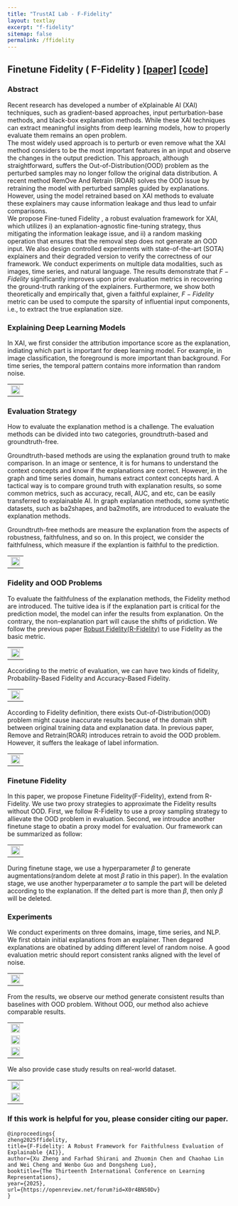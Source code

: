 ```yaml
---
title: "TrustAI Lab - F-Fidelity"
layout: textlay
excerpt: "f-fidelity"
sitemap: false
permalink: /ffidelity
---
```


## Finetune Fidelity ( F-Fidelity )  [[paper]](https://openreview.net/pdf?id=X0r4BN50Dv) [[code]](https://github.com/AslanDing/Finetune-Fidelity) 

### Abstract
Recent research has developed a number of eXplainable AI (XAI) techniques, such as gradient-based approaches, input perturbation-base methods, and black-box explanation methods.
While these XAI techniques can extract meaningful insights from deep learning models, how to properly evaluate them remains an open problem.  
The most widely used approach is to perturb or even remove what the XAI method considers to be the most important features in an input and observe the changes in the output prediction.
This approach, although straightforward, suffers the Out-of-Distribution(OOD) problem as the perturbed samples may no longer follow the original data distribution. 
A recent method RemOve And Retrain (ROAR) solves the OOD issue by retraining the model with perturbed samples guided by explanations. 
However, using the model retrained based on XAI methods to evaluate these explainers may cause information leakage and thus lead to unfair comparisons.  
We propose Fine-tuned Fidelity , a robust evaluation framework for XAI, which utilizes i) an explanation-agnostic fine-tuning strategy, thus mitigating the information leakage issue, and ii) a random masking operation that ensures that the removal step does not generate an OOD input.
We also design controlled experiments with state-of-the-art (SOTA) explainers and their degraded version to verify the correctness of our framework.
We conduct experiments on multiple data modalities, such as images, time series, and natural language. The results demonstrate that $F-Fidelity$ significantly improves upon prior evaluation metrics in recovering the ground-truth ranking of the explainers. 
Furthermore, we show both theoretically and empirically that, given a faithful explainer, $F-Fidelity$ metric can be used to compute the sparsity of influential input components, i.e., to extract the true explanation size. 

### Explaining Deep Learning Models
In XAI, we first consider the attribution importance score as the explanation, indiating which part is important for deep learning model. For example, in image classification, the foreground is more important than background. For time series, the temporal pattern contains more information than random noise.

<center class="explain">
<table>
  <tr>
    <td><img src="../images/ffidelity/ffid_page_1.jpg"  width = "100%" alt="" align=center /> </td>
  </tr>
 </table>
</center>


### Evaluation Strategy
How to evaluate the explanation method is a challenge. The evaluation methods can be divided into two categories, groundtruth-based and groundtruth-free.  

Groundtruth-based methods are using the explanation ground truth to make comparison. In an image or sentence, it is for humans to understand the context concepts and know if the explanations are correct. However, in the graph and time series domain, humans extract context concepts hard. A tactical way is to compare ground truth with explanation results, so some common metrics, such as accuracy, recall, AUC, and etc, can be easily transferred to explainable AI. In graph explanation methods, some synthetic datasets, such as ba2shapes, and ba2motifs, are introduced to evaluate the explanation methods. 

Groundtruth-free methods are measure the explanation from the aspects of robustness, faithfulness, and so on. In this project, we consider the faithfulness, which measure if the explantion is faithful to the prediction.

<center class="eva">
<table>
  <tr>
    <td><img src="../images/ffidelity/ffid_page_2.png"  width = "100%" alt="" align=center /> </td>
  </tr>
 </table>
</center>

### Fidelity and OOD Problems
To evaluate the faithfulness of the explanation methods, the Fidelity method are introduced. The tuitive idea is if the explanation part is critical for the prediction model, the model can infer the results from explanation. On the contrary, the non-explanation part will cause the shifts of pridiction. We follow the previous paper [Robust Fidelity(R-Fidelity)](https://trustai4s-lab.github.io/fidelity.html) to use Fidelity as the basic metric.

<center class="fidelity">
<table>
  <tr>
    <td><img src="../images/ffidelity/ffid_page_3.png"  width = "100%" alt="" align=center /> </td>
  </tr>
 </table>
</center>

Accoriding to the metric of evaluation, we can have two kinds of fidelity, Probability-Based Fidelity and Accuracy-Based Fidelity.

<center class="Tfidelity">
<table>
  <tr>
    <td><img src="../images/ffidelity/ffid_page_4.png"  width = "100%" alt="" align=center /> </td>
  </tr>
 </table>
</center>

According to Fidelity definition, there exists Out-of-Distribution(OOD) problem might cause inaccurate results because of the domain shift between original training data and explanation data. In previous paper, Remove and Retrain(ROAR) introduces retrain to avoid the OOD problem. However, it suffers the leakage of label information.

<center class="ood">
<table>
  <tr>
    <td><img src="../images/ffidelity/ffid_page_5.png"  width = "100%" alt="" align=center /> </td>
  </tr>
 </table>
</center>



### Finetune Fidelity
In this paper, we propose Finetune Fidelity(F-Fidelity), extend from R-Fidelity. We use two proxy strategies to approximate the Fidelity results without OOD. First, we follow  R-Fidelity to use a proxy sampling strategy to allievate the OOD problem in evaluation. Second, we introudce another finetune stage to obatin a proxy model for evaluation. Our framework can be summarized as follow:
<center class="ffid">
<table>
  <tr>
    <td><img src="../images/ffidelity/ffid_page_6.png"  width = "100%" alt="" align=center /> </td>
  </tr>
 </table>
</center>

During finetune stage, we use a hyperparameter $\beta$ to generate augmentations(random delete at most $\beta$ ratio in this paper). In the evalation stage, we use another hyperparameter $\alpha$ to sample the part will be deleted according to the explanation. If the delted part is more than $\beta$, then only $\beta$ will be deleted. 


### Experiments
We conduct experiments on three domains, image, time series, and NLP.  We first obtain initial explanations from an explainer. Then degared explanations are obatined by adding different level of random noise. A good evaluation metric should report consistent ranks aligned with the level of noise. 

<center class="GT">
<table>
  <tr>
    <td><img src="../images/ffidelity/ffid_page_7.png"  width = "100%" alt="" align=center /> </td>
  </tr>
 </table>
</center>


From the results, we observe our method generate consistent results than baselines with OOD problem. Without OOD, our method also achieve comparable results.  

<center class="results">
<table>
  <tr>
    <td><img src="../images/ffidelity/ffid_page_8.png"  width = "100%" alt="" align=center /> </td>
</tr>
  <tr>
    <td><img src="../images/ffidelity/ffid_page_9.png"  width = "100%" alt="" align=center /> </td>
    </tr>
  <tr>
    <td><img src="../images/ffidelity/ffid_page_10.png"  width = "100%" alt="" align=center /> </td>
</tr>
 </table>
</center>

We also provide case study results on real-world dataset.
<center class="case_results">
<table>
  <tr>
    <td><img src="../images/ffidelity/ffid_page_11.png"  width = "100%" alt="" align=center /> </td>
</tr>
  <tr>
    <td><img src="../images/ffidelity/ffid_page_12.png"  width = "100%" alt="" align=center /> </td>
    </tr>
 </table>
</center>


### If this work is helpful for you, please consider citing our paper.
```angular2html
@inproceedings{
zheng2025ffidelity,
title={F-Fidelity: A Robust Framework for Faithfulness Evaluation of Explainable {AI}},
author={Xu Zheng and Farhad Shirani and Zhuomin Chen and Chaohao Lin and Wei Cheng and Wenbo Guo and Dongsheng Luo},
booktitle={The Thirteenth International Conference on Learning Representations},
year={2025},
url={https://openreview.net/forum?id=X0r4BN50Dv}
}
```
